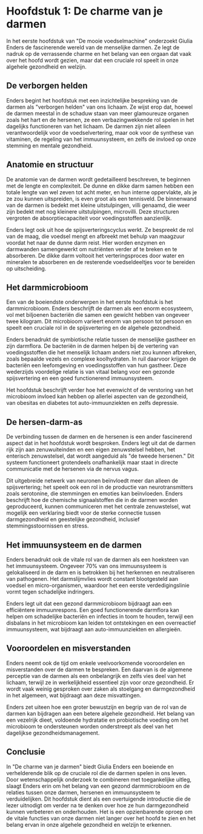 # Hoofdstuk 1: De charme van je darmen

In het eerste hoofdstuk van "De mooie voedselmachine" onderzoekt Giulia Enders de fascinerende wereld van de menselijke darmen. Ze legt de nadruk op de verrassende charme en het belang van een orgaan dat vaak over het hoofd wordt gezien, maar dat een cruciale rol speelt in onze algehele gezondheid en welzijn.

## De verborgen helden

Enders begint het hoofdstuk met een inzichtelijke bespreking van de darmen als "verborgen helden" van ons lichaam. Ze wijst erop dat, hoewel de darmen meestal in de schaduw staan van meer glamoureuze organen zoals het hart en de hersenen, ze een verbazingwekkende rol spelen in het dagelijks functioneren van het lichaam. De darmen zijn niet alleen verantwoordelijk voor de voedselvertering, maar ook voor de synthese van vitaminen, de regeling van het immuunsysteem, en zelfs de invloed op onze stemming en mentale gezondheid.

## Anatomie en structuur

De anatomie van de darmen wordt gedetailleerd beschreven, te beginnen met de lengte en complexiteit. De dunne en dikke darm samen hebben een totale lengte van wel zeven tot acht meter, en hun interne oppervlakte, als je ze zou kunnen uitspreiden, is even groot als een tennisveld. De binnenwand van de darmen is bedekt met kleine uitstulpingen, villi genaamd, die weer zijn bedekt met nog kleinere uitstulpingen, microvilli. Deze structuren vergroten de absorptiecapaciteit voor voedingsstoffen aanzienlijk.

Enders legt ook uit hoe de spijsverteringscyclus werkt. Ze bespreekt de rol van de maag, die voedsel mengt en afbreekt met behulp van maagzuur voordat het naar de dunne darm reist. Hier worden enzymen en darmwanden samengewerkt om nutriënten verder af te breken en te absorberen. De dikke darm voltooit het verteringsproces door water en mineralen te absorberen en de resterende voedseldeeltjes voor te bereiden op uitscheiding.

## Het darmmicrobioom

Een van de boeiendste onderwerpen in het eerste hoofdstuk is het darmmicrobioom. Enders beschrijft de darmen als een enorm ecosysteem, vol met biljoenen bacteriën die samen een gewicht hebben van ongeveer twee kilogram. Dit microbioom varieert enorm van persoon tot persoon en speelt een cruciale rol in de spijsvertering en de algehele gezondheid.

Enders benadrukt de symbiotische relatie tussen de menselijke gastheer en zijn darmflora. De bacteriën in de darmen helpen bij de vertering van voedingsstoffen die het menselijk lichaam anders niet zou kunnen afbreken, zoals bepaalde vezels en complexe koolhydraten. In ruil daarvoor krijgen de bacteriën een leefomgeving en voedingsstoffen van hun gastheer. Deze wederzijds voordelige relatie is van vitaal belang voor een gezonde spijsvertering en een goed functionerend immuunsysteem.

Het hoofdstuk beschrijft verder hoe het evenwicht of de verstoring van het microbioom invloed kan hebben op allerlei aspecten van de gezondheid, van obesitas en diabetes tot auto-immuunziekten en zelfs depressie.

## De hersen-darm-as

De verbinding tussen de darmen en de hersenen is een ander fascinerend aspect dat in het hoofdstuk wordt besproken. Enders legt uit dat de darmen rijk zijn aan zenuwuiteinden en een eigen zenuwstelsel hebben, het enterisch zenuwstelsel, dat wordt aangeduid als "de tweede hersenen." Dit systeem functioneert grotendeels onafhankelijk maar staat in directe communicatie met de hersenen via de nervus vagus.

Dit uitgebreide netwerk van neuronen beïnvloedt meer dan alleen de spijsvertering; het speelt ook een rol in de productie van neurotransmitters zoals serotonine, die stemmingen en emoties kan beïnvloeden. Enders beschrijft hoe de chemische signaalstoffen die in de darmen worden geproduceerd, kunnen communiceren met het centrale zenuwstelsel, wat mogelijk een verklaring biedt voor de sterke connectie tussen darmgezondheid en geestelijke gezondheid, inclusief stemmingsstoornissen en stress.

## Het immuunsysteem en de darmen

Enders benadrukt ook de vitale rol van de darmen als een hoeksteen van het immuunsysteem. Ongeveer 70% van ons immuunsysteem is gelokaliseerd in de darm en is betrokken bij het herkennen en neutraliseren van pathogenen. Het darmslijmvlies wordt constant blootgesteld aan voedsel en micro-organismen, waardoor het een eerste verdedigingslinie vormt tegen schadelijke indringers.

Enders legt uit dat een gezond darmmicrobioom bijdraagt aan een efficiëntere immuunrespons. Een goed functionerende darmflora kan helpen om schadelijke bacteriën en infecties in toom te houden, terwijl een disbalans in het microbioom kan leiden tot ontstekingen en een overreactief immuunsysteem, wat bijdraagt aan auto-immuunziekten en allergieën.

## Vooroordelen en misverstanden

Enders neemt ook de tijd om enkele veelvoorkomende vooroordelen en misverstanden over de darmen te bespreken. Een daarvan is de algemene perceptie van de darmen als een onbelangrijk en zelfs vies deel van het lichaam, terwijl ze in werkelijkheid essentieel zijn voor onze gezondheid. Er wordt vaak weinig gesproken over zaken als stoelgang en darmgezondheid in het algemeen, wat bijdraagt aan deze misvattingen.

Enders zet uiteen hoe een groter bewustzijn en begrip van de rol van de darmen kan bijdragen aan een betere algehele gezondheid. Het belang van een vezelrijk dieet, voldoende hydratatie en probiotische voeding om het microbioom te ondersteunen worden onderstreept als deel van het dagelijkse gezondheidsmanagement.

## Conclusie

In "De charme van je darmen" biedt Giulia Enders een boeiende en verhelderende blik op de cruciale rol die de darmen spelen in ons leven. Door wetenschappelijk onderzoek te combineren met toegankelijke uitleg, slaagt Enders erin om het belang van een gezond darmmicrobioom en de relaties tussen onze darmen, hersenen en immuunsysteem te verduidelijken. Dit hoofdstuk dient als een overtuigende introductie die de lezer uitnodigt om verder na te denken over hoe ze hun darmgezondheid kunnen verbeteren en onderhouden. Het is een opzienbarende oproep om de vitale functies van onze darmen niet langer over het hoofd te zien en het belang ervan in onze algehele gezondheid en welzijn te erkennen.